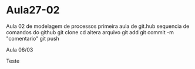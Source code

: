 # Aula27-02
Aula 02 de modelagem de processos
primeira aula de git.hub
sequencia de comandos do github
git clone
cd <diretorio>
altera arquivo
git add<nome do arquivo>
git commit -m "comentario"
git push

Aula 06/03

  
  
Teste
  
